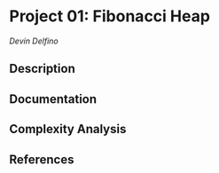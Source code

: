 Project 01: Fibonacci Heap
==========================
*Devin Delfino*

Description
-----------

Documentation
-------------

Complexity Analysis
-------------------

References
----------

